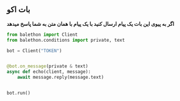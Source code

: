 ## بات اکو

**اگر به پیوی این بات یک پیام ارسال کنید با یک پیام با همان متن به شما پاسخ میدهد**

```python
from balethon import Client
from balethon.conditions import private, text

bot = Client("TOKEN")


@bot.on_message(private & text)
async def echo(client, message):
    await message.reply(message.text)


bot.run()
```